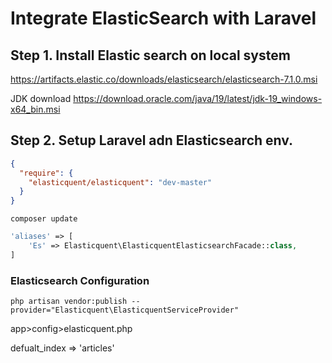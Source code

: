 # Integrate ElasticSearch with Laravel

## Step 1. Install Elastic search on local system
https://artifacts.elastic.co/downloads/elasticsearch/elasticsearch-7.1.0.msi

JDK download
https://download.oracle.com/java/19/latest/jdk-19_windows-x64_bin.msi

## Step 2. Setup Laravel adn Elasticsearch env.

```json
{
  "require": {
    "elasticquent/elasticquent": "dev-master"
  }
}
```
```
composer update
```

```php
'aliases' => [
    'Es' => Elasticquent\ElasticquentElasticsearchFacade::class,
]
```

### Elasticsearch Configuration

```
php artisan vendor:publish --provider="Elasticquent\ElasticquentServiceProvider"
```

app>config>elasticquent.php

defualt_index => 'articles'
